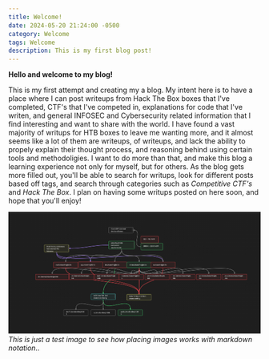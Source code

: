 ```yaml
---
title: Welcome!
date: 2024-05-20 21:24:00 -0500
category: Welcome
tags: Welcome
description: This is my first blog post!
---
```


**Hello and welcome to my blog!**

This is my first attempt and creating my a blog. My intent here is to have a place where I can post writeups from Hack The Box boxes that I've completed, CTF's that I've competed in, explanations for code that I've writen, and general INFOSEC and Cybersecurity related information that I find interesting and want to share with the world. I have found a vast majority of writups for HTB boxes to leave me wanting more, and it almost seems like a lot of them are writeups, of writeups, and lack the ability to propely explain their thought process, and reasoning behind using certain tools and methodoligies. I want to do more than that, and make this blog a learning experience not only for myself, but for others. As the blog gets more filled out, you'll be able to search for writups, look for different posts based off tags, and search through categories such as *Competitive CTF's* and *Hack The Box*. I plan on having some writups posted on here soon, and hope that you'll enjoy!

![Screenshot of AXFR](/assets/img/Hello%20World/Screenshot%202024-05-20%20212044.png)
*This is just a test image to see how placing images works with markdown notation..*
